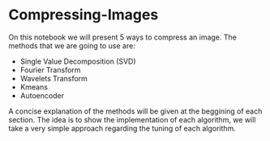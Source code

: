 # Compressing-Images
On this notebook we will present 5 ways to compress an image. The methods that we are going to use are: 

- Single Value Decomposition (SVD)
- Fourier Transform 
- Wavelets Transform
- Kmeans 
- Autoencoder

A concise explanation of the methods will be given at the beggining of each section. The idea is to show the implementation of each algorithm, we will take a very simple approach regarding the tuning of each algorithm.
